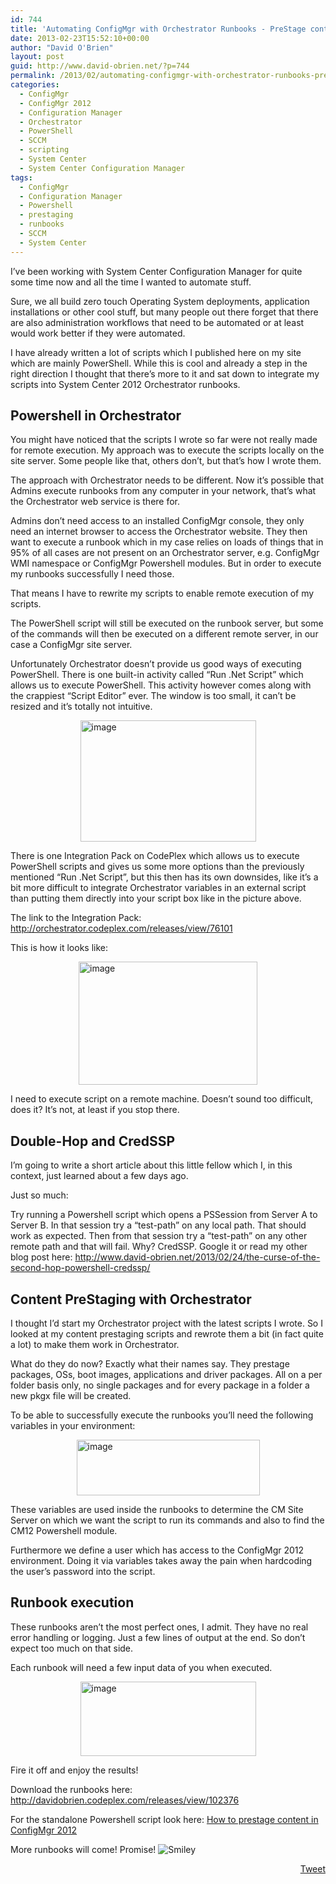 ```yaml
---
id: 744
title: 'Automating ConfigMgr with Orchestrator Runbooks - PreStage content'
date: 2013-02-23T15:52:10+00:00
author: "David O'Brien"
layout: post
guid: http://www.david-obrien.net/?p=744
permalink: /2013/02/automating-configmgr-with-orchestrator-runbooks-prestage-content/
categories:
  - ConfigMgr
  - ConfigMgr 2012
  - Configuration Manager
  - Orchestrator
  - PowerShell
  - SCCM
  - scripting
  - System Center
  - System Center Configuration Manager
tags:
  - ConfigMgr
  - Configuration Manager
  - Powershell
  - prestaging
  - runbooks
  - SCCM
  - System Center
---
```

I’ve been working with System Center Configuration Manager for quite some time now and all the time I wanted to automate stuff.
  
Sure, we all build zero touch Operating System deployments, application installations or other cool stuff, but many people out there forget that there are also administration workflows that need to be automated or at least would work better if they were automated.

I have already written a lot of scripts which I published here on my site which are mainly PowerShell. While this is cool and already a step in the right direction I thought that there’s more to it and sat down to integrate my scripts into System Center 2012 Orchestrator runbooks.

## Powershell in Orchestrator

You might have noticed that the scripts I wrote so far were not really made for remote execution. My approach was to execute the scripts locally on the site server. Some people like that, others don’t, but that’s how I wrote them.
  
The approach with Orchestrator needs to be different. Now it’s possible that Admins execute runbooks from any computer in your network, that’s what the Orchestrator web service is there for.

Admins don’t need access to an installed ConfigMgr console, they only need an internet browser to access the Orchestrator website. They then want to execute a runbook which in my case relies on loads of things that in 95% of all cases are not present on an Orchestrator server, e.g. ConfigMgr WMI namespace or ConfigMgr Powershell modules. But in order to execute my runbooks successfully I need those.
  
That means I have to rewrite my scripts to enable remote execution of my scripts.

The PowerShell script will still be executed on the runbook server, but some of the commands will then be executed on a different remote server, in our case a ConfigMgr site server.

Unfortunately Orchestrator doesn’t provide us good ways of executing PowerShell. There is one built-in activity called “Run .Net Script” which allows us to execute PowerShell. This activity however comes along with the crappiest “Script Editor” ever. The window is too small, it can’t be resized and it’s totally not intuitive.

<a href="http://www.david-obrien.net/wp-content/uploads/2013/02/image1.png" onclick="_gaq.push(['_trackEvent', 'outbound-article', 'http://www.david-obrien.net/wp-content/uploads/2013/02/image1.png', '']);" class="broken_link"><img style="background-image: none; float: none; padding-top: 0px; padding-left: 0px; margin-left: auto; display: block; padding-right: 0px; margin-right: auto; border-width: 0px;" title="image" alt="image" src="http://www.david-obrien.net/wp-content/uploads/2013/02/image_thumb1.png" width="281" height="194" border="0" /></a>

There is one Integration Pack on CodePlex which allows us to execute PowerShell scripts and gives us some more options than the previously mentioned “Run .Net Script”, but this then has its own downsides, like it’s a bit more difficult to integrate Orchestrator variables in an external script than putting them directly into your script box like in the picture above.
  
The link to the Integration Pack: <a href="http://orchestrator.codeplex.com/releases/view/76101" onclick="_gaq.push(['_trackEvent', 'outbound-article', 'http://orchestrator.codeplex.com/releases/view/76101', 'http://orchestrator.codeplex.com/releases/view/76101']);" title="http://orchestrator.codeplex.com/releases/view/76101">http://orchestrator.codeplex.com/releases/view/76101</a>
  
This is how it looks like:
  
<a href="http://www.david-obrien.net/wp-content/uploads/2013/02/image2.png" onclick="_gaq.push(['_trackEvent', 'outbound-article', 'http://www.david-obrien.net/wp-content/uploads/2013/02/image2.png', '']);" class="broken_link"><img style="background-image: none; float: none; padding-top: 0px; padding-left: 0px; margin-left: auto; display: block; padding-right: 0px; margin-right: auto; border-width: 0px;" title="image" alt="image" src="http://www.david-obrien.net/wp-content/uploads/2013/02/image_thumb2.png" width="286" height="197" border="0" /></a>

I need to execute script on a remote machine. Doesn’t sound too difficult, does it? It’s not, at least if you stop there.

## Double-Hop and CredSSP

I’m going to write a short article about this little fellow which I, in this context, just learned about a few days ago.
  
Just so much:
  
Try running a Powershell script which opens a PSSession from Server A to Server B. In that session try a “test-path” on any local path. That should work as expected. Then from that session try a “test-path” on any other remote path and that will fail. Why? CredSSP. Google it or read my other blog post here: <a href="http://www.david-obrien.net/2013/02/24/the-curse-of-the-second-hop-powershell-credssp/" onclick="_gaq.push(['_trackEvent', 'outbound-article', 'http://www.david-obrien.net/2013/02/24/the-curse-of-the-second-hop-powershell-credssp/', 'http://www.david-obrien.net/2013/02/24/the-curse-of-the-second-hop-powershell-credssp/']);" title="http://www.david-obrien.net/2013/02/24/the-curse-of-the-second-hop-powershell-credssp/">http://www.david-obrien.net/2013/02/24/the-curse-of-the-second-hop-powershell-credssp/</a>

## Content PreStaging with Orchestrator

I thought I’d start my Orchestrator project with the latest scripts I wrote. So I looked at my content prestaging scripts and rewrote them a bit (in fact quite a lot) to make them work in Orchestrator.
  
What do they do now? Exactly what their names say. They prestage packages, OSs, boot images, applications and driver packages. All on a per folder basis only, no single packages and for every package in a folder a new pkgx file will be created.

To be able to successfully execute the runbooks you’ll need the following variables in your environment:

<a href="http://www.david-obrien.net/wp-content/uploads/2013/02/image3.png" onclick="_gaq.push(['_trackEvent', 'outbound-article', 'http://www.david-obrien.net/wp-content/uploads/2013/02/image3.png', '']);" class="broken_link"><img style="background-image: none; float: none; padding-top: 0px; padding-left: 0px; margin-left: auto; display: block; padding-right: 0px; margin-right: auto; border-width: 0px;" title="image" alt="image" src="http://www.david-obrien.net/wp-content/uploads/2013/02/image_thumb3.png" width="293" height="89" border="0" /></a>

These variables are used inside the runbooks to determine the CM Site Server on which we want the script to run its commands and also to find the CM12 Powershell module.
  
Furthermore we define a user which has access to the ConfigMgr 2012 environment. Doing it via variables takes away the pain when hardcoding the user’s password into the script.

## Runbook execution

These runbooks aren’t the most perfect ones, I admit. They have no real error handling or logging. Just a few lines of output at the end. So don’t expect too much on that side.

Each runbook will need a few input data of you when executed.

<a href="http://www.david-obrien.net/wp-content/uploads/2013/02/image4.png" onclick="_gaq.push(['_trackEvent', 'outbound-article', 'http://www.david-obrien.net/wp-content/uploads/2013/02/image4.png', '']);" class="broken_link"><img style="background-image: none; float: none; padding-top: 0px; padding-left: 0px; margin-left: auto; display: block; padding-right: 0px; margin-right: auto; border-width: 0px;" title="image" alt="image" src="http://www.david-obrien.net/wp-content/uploads/2013/02/image_thumb4.png" width="281" height="119" border="0" /></a>

Fire it off and enjoy the results!

Download the runbooks here: <a href="http://davidobrien.codeplex.com/releases/view/102376" onclick="_gaq.push(['_trackEvent', 'outbound-article', 'http://davidobrien.codeplex.com/releases/view/102376', 'http://davidobrien.codeplex.com/releases/view/102376']);" title="http://davidobrien.codeplex.com/releases/view/102376">http://davidobrien.codeplex.com/releases/view/102376</a>
  
For the standalone Powershell script look here: <a href="http://www.david-obrien.net/?p=733" onclick="_gaq.push(['_trackEvent', 'outbound-article', 'http://www.david-obrien.net/?p=733', 'How to prestage content in ConfigMgr 2012']);" target="_blank">How to prestage content in ConfigMgr 2012</a>

More runbooks will come! Promise! 
<img class="img-responsive wlEmoticon wlEmoticon-smile" style="border-style: none;" alt="Smiley" src="http://www.david-obrien.net/wp-content/uploads/2013/02/wlEmoticon-smile1.png" /> 

<div style="float: right; margin-left: 10px;">
  <a href="https://twitter.com/share" onclick="_gaq.push(['_trackEvent', 'outbound-article', 'https://twitter.com/share', 'Tweet']);" class="twitter-share-button" data-hashtags="ConfigMgr,Configuration+Manager,Powershell,prestaging,runbooks,SCCM,System+Center" data-count="vertical" data-url="http://www.david-obrien.net/2013/02/automating-configmgr-with-orchestrator-runbooks-prestage-content/">Tweet</a>
</div>

